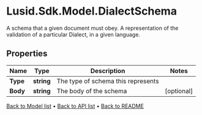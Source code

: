 # Lusid.Sdk.Model.DialectSchema
A schema that a given document must obey. A representation of the validation of a particular Dialect,  in a given language.

## Properties

Name | Type | Description | Notes
------------ | ------------- | ------------- | -------------
**Type** | **string** | The type of schema this represents | 
**Body** | **string** | The body of the schema | [optional] 

[Back to Model list](../README.md#documentation-for-models) &#8226; [Back to API list](../README.md#documentation-for-api-endpoints) &#8226; [Back to README](../README.md)

